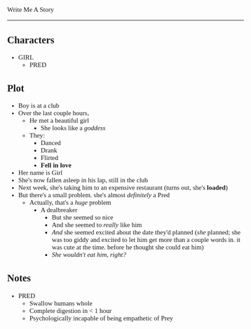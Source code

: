 <style>
	body {
		font-size: 15px;
		font-family: Verdana;
	};
</style>

Write Me A Story
****************
Characters
----------
- GIRL
	- PRED

Plot
----
- Boy is at a club
- Over the last couple hours,
	- He met a beautiful girl
		- She looks like a _goddess_
	- They:
		- Danced
		- Drank
		- Flirted
		- __Fell in love__
- Her name is Girl
- She's now fallen asleep in his lap, still in the club
- Next week, she's taking him to an expensive restaurant (turns out, she's __loaded__)
- But there's a small problem. she's almost _definitely_ a Pred
	- Actually, that's a _huge_ problem
		- A dealbreaker
			- But she seemed so nice
			- And she seemed to _really_ like him
			- _And_ she seemed excited about the date they'd planned (_she_ planned; she was too giddy and excited to let him get more than a couple words in. it was cute at the time. before he thought she could eat him)
			- _She wouldn't eat him, right?_

Notes
-----
- PRED
	- Swallow humans whole
	- Complete digestion in < 1 hour
	- Psychologically incapable of being empathetic of Prey